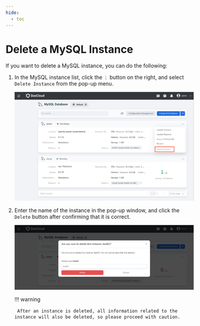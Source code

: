 ```yaml
---
hide:
  - toc
---
```


# Delete a MySQL Instance

If you want to delete a MySQL instance, you can do the following:

1. In the MySQL instance list, click the `⋮` button on the right, and select `Delete Instance` from the pop-up menu.

    ![Delete Instance](../images/delete01.png)

2. Enter the name of the instance in the pop-up window, and click the `Delete` button after confirming that it is correct.

    ![Confirm Deletion](../images/delete02.png)

    !!! warning

        After an instance is deleted, all information related to the instance will also be deleted, so please proceed with caution.
